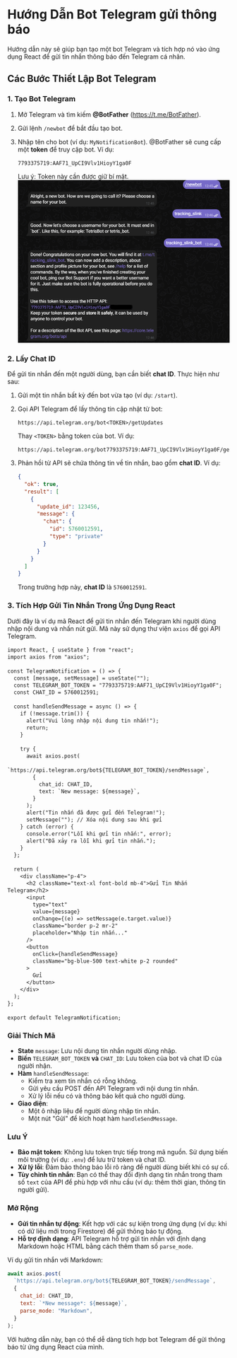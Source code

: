 # Hướng Dẫn Bot Telegram gửi thông báo

Hướng dẫn này sẽ giúp bạn tạo một bot Telegram và tích hợp nó vào ứng dụng React để gửi tin nhắn thông báo đến Telegram cá nhân.

## Các Bước Thiết Lập Bot Telegram

### 1. Tạo Bot Telegram

1. Mở Telegram và tìm kiếm **@BotFather** (https://t.me/BotFather).

2. Gửi lệnh `/newbot` để bắt đầu tạo bot.

3. Nhập tên cho bot (ví dụ: `MyNotificationBot`). @BotFather sẽ cung cấp một **token** để truy cập bot. Ví dụ:

   ```
   7793375719:AAF71_UpCI9Vlv1HioyY1ga0F
   ```

   Lưu ý: Token này cần được giữ bí mật.
   ![alt text](image.png)

### 2. Lấy Chat ID

Để gửi tin nhắn đến một người dùng, bạn cần biết **chat ID**. Thực hiện như sau:

1. Gửi một tin nhắn bất kỳ đến bot vừa tạo (ví dụ: `/start`).

2. Gọi API Telegram để lấy thông tin cập nhật từ bot:

   ```
   https://api.telegram.org/bot<TOKEN>/getUpdates
   ```

   Thay `<TOKEN>` bằng token của bot. Ví dụ:

   ```
   https://api.telegram.org/bot7793375719:AAF71_UpCI9Vlv1HioyY1ga0F/getUpdates
   ```

3. Phản hồi từ API sẽ chứa thông tin về tin nhắn, bao gồm **chat ID**. Ví dụ:

   ```json
   {
     "ok": true,
     "result": [
       {
         "update_id": 123456,
         "message": {
           "chat": {
             "id": 5760012591,
             "type": "private"
           }
         }
       }
     ]
   }
   ```

   Trong trường hợp này, **chat ID** là `5760012591`.

### 3. Tích Hợp Gửi Tin Nhắn Trong Ứng Dụng React

Dưới đây là ví dụ mã React để gửi tin nhắn đến Telegram khi người dùng nhập nội dung và nhấn nút gửi. Mã này sử dụng thư viện `axios` để gọi API Telegram.

```tsx
import React, { useState } from "react";
import axios from "axios";

const TelegramNotification = () => {
  const [message, setMessage] = useState("");
  const TELEGRAM_BOT_TOKEN = "7793375719:AAF71_UpCI9Vlv1HioyY1ga0F";
  const CHAT_ID = 5760012591;

  const handleSendMessage = async () => {
    if (!message.trim()) {
      alert("Vui lòng nhập nội dung tin nhắn!");
      return;
    }

    try {
      await axios.post(
        `https://api.telegram.org/bot${TELEGRAM_BOT_TOKEN}/sendMessage`,
        {
          chat_id: CHAT_ID,
          text: `New message: ${message}`,
        }
      );
      alert("Tin nhắn đã được gửi đến Telegram!");
      setMessage(""); // Xóa nội dung sau khi gửi
    } catch (error) {
      console.error("Lỗi khi gửi tin nhắn:", error);
      alert("Đã xảy ra lỗi khi gửi tin nhắn.");
    }
  };

  return (
    <div className="p-4">
      <h2 className="text-xl font-bold mb-4">Gửi Tin Nhắn Telegram</h2>
      <input
        type="text"
        value={message}
        onChange={(e) => setMessage(e.target.value)}
        className="border p-2 mr-2"
        placeholder="Nhập tin nhắn..."
      />
      <button
        onClick={handleSendMessage}
        className="bg-blue-500 text-white p-2 rounded"
      >
        Gửi
      </button>
    </div>
  );
};

export default TelegramNotification;
```

### Giải Thích Mã

- **State** `message`: Lưu nội dung tin nhắn người dùng nhập.
- **Biến** `TELEGRAM_BOT_TOKEN` **và** `CHAT_ID`: Lưu token của bot và chat ID của người nhận.
- **Hàm** `handleSendMessage`:
  - Kiểm tra xem tin nhắn có rỗng không.
  - Gửi yêu cầu POST đến API Telegram với nội dung tin nhắn.
  - Xử lý lỗi nếu có và thông báo kết quả cho người dùng.
- **Giao diện**:
  - Một ô nhập liệu để người dùng nhập tin nhắn.
  - Một nút "Gửi" để kích hoạt hàm `handleSendMessage`.

### Lưu Ý

- **Bảo mật token**: Không lưu token trực tiếp trong mã nguồn. Sử dụng biến môi trường (ví dụ: `.env`) để lưu trữ token và chat ID.
- **Xử lý lỗi**: Đảm bảo thông báo lỗi rõ ràng để người dùng biết khi có sự cố.
- **Tùy chỉnh tin nhắn**: Bạn có thể thay đổi định dạng tin nhắn trong tham số `text` của API để phù hợp với nhu cầu (ví dụ: thêm thời gian, thông tin người gửi).

### Mở Rộng

- **Gửi tin nhắn tự động**: Kết hợp với các sự kiện trong ứng dụng (ví dụ: khi có dữ liệu mới trong Firestore) để gửi thông báo tự động.
- **Hỗ trợ định dạng**: API Telegram hỗ trợ gửi tin nhắn với định dạng Markdown hoặc HTML bằng cách thêm tham số `parse_mode`.

Ví dụ gửi tin nhắn với Markdown:

```javascript
await axios.post(
  `https://api.telegram.org/bot${TELEGRAM_BOT_TOKEN}/sendMessage`,
  {
    chat_id: CHAT_ID,
    text: `*New message*: ${message}`,
    parse_mode: "Markdown",
  }
);
```

Với hướng dẫn này, bạn có thể dễ dàng tích hợp bot Telegram để gửi thông báo từ ứng dụng React của mình.
